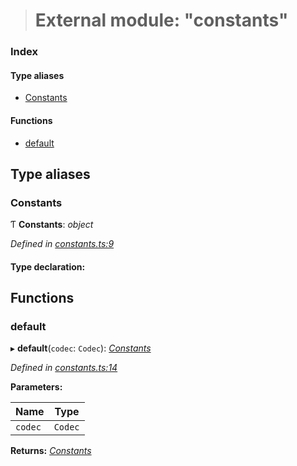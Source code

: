 > # External module: "constants"

### Index

#### Type aliases

* [Constants](_constants_.md#constants)

#### Functions

* [default](_constants_.md#default)

## Type aliases

###  Constants

Ƭ **Constants**: *object*

*Defined in [constants.ts:9](https://github.com/polkadot-js/common/blob/e5ab357/packages/trie-db/src/constants.ts#L9)*

#### Type declaration:

## Functions

###  default

▸ **default**(`codec`: `Codec`): *[Constants](_constants_.md#constants)*

*Defined in [constants.ts:14](https://github.com/polkadot-js/common/blob/e5ab357/packages/trie-db/src/constants.ts#L14)*

**Parameters:**

Name | Type |
------ | ------ |
`codec` | `Codec` |

**Returns:** *[Constants](_constants_.md#constants)*